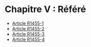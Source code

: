 # Chapitre V : Référé

* [Article R1455-1](./LEGIARTI000018535988.md)
* [Article R1455-2](./LEGIARTI000018535986.md)
* [Article R1455-3](./LEGIARTI000018535984.md)
* [Article R1455-4](./LEGIARTI000018535982.md)

